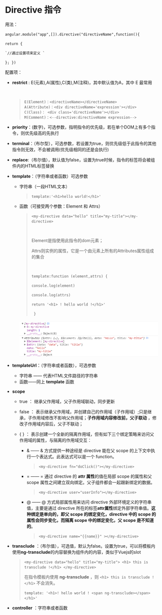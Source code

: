 # Directive 指令



用法：

`angular.module("app",[]).directive("directiveName",function(){ `

`return { `

 	`//通过设置项来定义 `

 `}; })`

配置项：

- **restrict** : E(元素),A(属性),C(类),M(注释)，其中默认值为A，其中 E 最常用

  ​

  >`E(Element)：<directiveName></directiveName>`  
  >`A(Attribute)：<div directiveName='expression'></div>`  
  >`C(Class)： <div class='directiveName'></div>`  
  >`M(Comment)：<--directive:directiveName expression-->`  

- **priority**：(数字)，可选参数，指明指令的优先级，若在单个DOM上有多个指令，则优先级高的先执行

- **terminal**：（布尔型），可选参数，若设置为true，则优先级低于此指令的其他指令则无效，不会被调用(优先级相同的还是会执行)

- **replace**:（布尔值），默认值为false，设置为true时候，指令的标签将会被组件内的HTML标签替换

- **template**：（字符串或者函数）可选参数

  - 字符串（一段HTML文本）

    > `template:'<h1>hello world!</h1>'`

  - 函数（可接受两个参数：Element 和 Attrs）

    > `<my-directive data="hello" title="my-title"></my-directive>`
    >
    > ​
    >
    > Element是指使用此指令的dom元素；
    >
    > Attrs则实例的属性，它是一个由元素上所有的Attributes属性组成的集合
    >
    > ​
    >
    > `template:function (element,attrs) { `
    >
    > `console.log(element) `
    >
    > `console.log(attrs) `
    >
    > `return '<h1> ! hello world !</h1>'`
    >
    > ` }`

    ![angularjs-template-fn](../../files/imgs/Angular/angularjs-template-fn.png)





- **templateUrl**：（字符串或者函数），可选参数
  - 字符串 —— 代表HTML文件路径的字符串
  - 函数——同上 **template** 函数


- **scope**  

  - true ： 继承父作用域，父子作用域联动，同步更新

  - false ： 表示继承父作用域，并创建自己的作用域（子作用域）;只是继承，子作用域修改不影响父作用域；**子作用域内容修改前，父子联动** ，修改子作用域内容后，父子不联动；

  - { }   ： 表示创建一个全新的隔离作用域，但有如下三个绑定策略来访问父作用域的属性，与隔离的作用域交互：

     -  &  —— & 方式提供一种途经是 directive 能在父 scope 的上下文中执行一个表达式。此表达式可以是一个 function。 

        > `<my-directive fn="doClick()"></my-directive>`

     -  = —— = 通过 directive 的 **attr 属性**的值在局部 scope 的属性和父 scope 属性之间建立双向绑定。父子组件都会一起跟新绑定的数据。

        >  `<my-directive user="userInfo"></my-directive>`

     -  @ —— @ 方式局部属性用来访问 directive 外部环境定义的字符串值，主要是通过 directive 所在的标签**attr属性**绑定外部字符串值。**这种绑定是单向的，即父 scope 的绑定变化，directive 中的 scope 的属性会同步变化，而隔离 scope 中的绑定变化，父 scope 是不知道的**。

        > `<my-directive name="{{name}}" ></my-directive>`

- **transclude** ：（布尔值），可选值，默认为false。设置为true，可以将模板内使用**ng-transclude**的内容替换为组件内的内容，类似于Vuejs的slot

    > `<my-directive data="hello" title="my-title"> <h1> this is transclude !</h1> </my-directive>`
    >
    > 在指令模板内使用 **ng-transclude** ，则 `<h1> this is transclude !</h1>` 不会消失。
    >
    > `template: '<h1>! hello world ! <span ng-transclude></span> </h1>'`

- **controller** ：字符串或者函数
